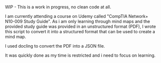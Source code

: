 WIP - This is a work in progress, no clean code at all.

I am currently attending a course on Udemy called "CompTIA Network+ N10-009 Study Guide".
As i am only learning through mind maps and the provided study guide was provided in an unstructured format (PDF), I wrote this script to convert it into a structured format that can be used to create a mind map.

I used docling to convert the PDF into a JSON file.

It was quickly done as my time is restricted and i need to focus on learning.
